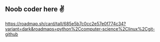 ## Noob coder here ✌
https://roadmap.sh/card/tall/685e5b7c0cc2e57e0f774c34?variant=dark&roadmaps=python%2Ccomputer-science%2Clinux%2Cgit-github

<!--
**mordvx/mordvx** is a ✨ _special_ ✨ repository because its `README.md` (this file) appears on your GitHub profile.

Here are some ideas to get you started:

- 🔭 I’m currently working on ...
- 🌱 I’m currently learning ...
- 👯 I’m looking to collaborate on ...
- 🤔 I’m looking for help with ...
- 💬 Ask me about ...
- 📫 How to reach me: ...
- 😄 Pronouns: ...
- ⚡ Fun fact: ...
-->
